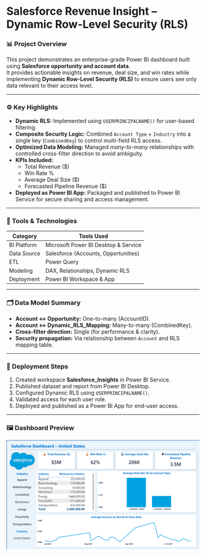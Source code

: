 # Salesforce Revenue Insight – Dynamic Row-Level Security (RLS)

### 📊 Project Overview  
This project demonstrates an enterprise-grade Power BI dashboard built using **Salesforce opportunity and account data**.  
It provides actionable insights on revenue, deal size, and win rates while implementing **Dynamic Row-Level Security (RLS)** to ensure users see only data relevant to their access level.

---

### ⚙️ Key Highlights  
- **Dynamic RLS:** Implemented using `USERPRINCIPALNAME()` for user-based filtering.  
- **Composite Security Logic:** Combined `Account Type` + `Industry` into a single key (`CombinedKey`) to control multi-field RLS access.  
- **Optimized Data Modeling:** Managed *many-to-many* relationships with controlled cross-filter direction to avoid ambiguity.  
- **KPIs Included:**  
  - Total Revenue ($)  
  - Win Rate %  
  - Average Deal Size ($)  
  - Forecasted Pipeline Revenue ($)  
- **Deployed as Power BI App:** Packaged and published to Power BI Service for secure sharing and access management.

---

### 🧠 Tools & Technologies  
| Category | Tools Used |
|-----------|-------------|
| BI Platform | Microsoft Power BI Desktop & Service |
| Data Source | Salesforce (Accounts, Opportunities) |
| ETL | Power Query |
| Modeling | DAX, Relationships, Dynamic RLS |
| Deployment | Power BI Workspace & App |

---

### 🗂️ Data Model Summary  
- **Account ↔ Opportunity:** One-to-many (AccountID).  
- **Account ↔ Dynamic_RLS_Mapping:** Many-to-many (CombinedKey).  
- **Cross-filter direction:** Single (for performance & clarity).  
- **Security propagation:** Via relationship between `Account` and RLS mapping table.  

---

### 🚀 Deployment Steps  
1. Created workspace **Salesforce_Insights** in Power BI Service.  
2. Published dataset and report from Power BI Desktop.  
3. Configured Dynamic RLS using `USERPRINCIPALNAME()`.  
4. Validated access for each user role.  
5. Deployed and published as a Power BI App for end-user access.

---

### 🖼️ Dashboard Preview   
![Salesforce Revenue Dashboard](screenshots/04_Salesforce_dashboard.png)

